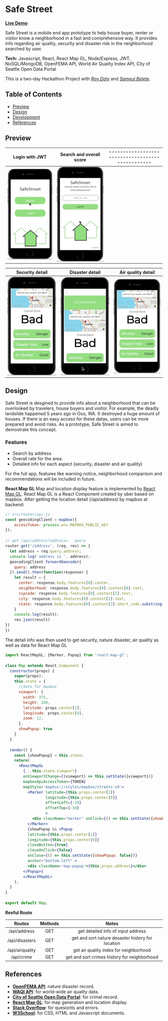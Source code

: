 
# Safe Street
**[Live Demo](https://fierce-dusk-30649.herokuapp.com/)**

Safe Street is a mobile end app prototype to help house buyer, renter or visitor know a neighborhood in a fast and comprehensive way. It provides info regarding air quality, security and disaster risk in the neighborhood searched by user.

**Tech:** Javascript, React, React Map GL, Node/Express, JWT, NoSQL/MongoDB, OpenFEMA API, World Air Quality Index API, City of Seattle Open Data Portal

This is a two-day Hackathon Project with *[Roy Daly](https://github.com/roydaly)* and *[Sameul Belete](https://github.com/Ethiotechguru)*.

## Table of Contents
* [Preview](#Preview)
* [Design](#Design)
* [Development](#Development)
* [References](#References)

## Preview

| Login with JWT | Search and overall score |------------------------------------------------ |
|:---:|:---:|:----:|
|![Login](./readmeFiles/login.gif) | ![search](./readmeFiles/search.gif) | |

| Security detail | Disaster detail | Air quality detail |
|:---:|:---:|:----:|
|![security](./readmeFiles/security.gif) | ![disaster](./readmeFiles/disaster.gif) | ![air](./readmeFiles/air.gif) |

## Design
Safe Street is desgined to provide info about a neighborhood that 
can be overlooked by travelers, house buyers and visitor. For example, the deadly landslide happened 5 years ago in Oso, WA. It destroyed a huge amount of houses. If there is an easy access for these datas, users can be more prepared and avoid risks. As a prototype, Safe Street is aimed to demostrate this concept.

### Features
* Search by address
* Overall rate for the area.
* Detailed info for each aspect (security, disaster and air quality)

For the full app, features like warning notice, neighborhood comparison and recommendations will be included in future.


**React Map GL**
Map and location display feature is implemented by [React Map GL](https://uber.github.io/react-map-gl/#/). React Map GL is a React Component created by uber based on mapbox. After getting the location detail (/api/address) by mapbox at backend:
```javascript
// src/router/api.js
const geocodingClient = mapbox({
    accessToken: process.env.MAPBOX_PUBLIC_KEY
});

// get /api/address?address=   query
router.get('/address', (req, res) => {
  let address = req.query.address;
  console.log('address is ', address);
  geocodingClient.forwardGeocode({
    query: address 
  }).send().then(function(response) {
    let result = {
      center: response.body.features[0].center,
      neighborhood: response.body.features[0].context[0].text,
      zipcode: response.body.features[0].context[1].text,
      city: response.body.features[0].context[2].text,
      state: response.body.features[0].context[3].short_code.substring(3)  
    }
    console.log(result);
    res.json(result)
})
})
```
The detail info was then used to get security, nature disaster, air quality as well as data for React Map GL

```jsx
import ReactMapGL, {Marker, Popup} from 'react-map-gl';

class Map extends React.Component {
  constructor(props) {
    super(props);
    this.state = {
      //data for mapbox
      viewport: {
        width: 375,
        height: 200,
        latitude: props.center[1],
        longitude: props.center[0],
        zoom: 12,
      },
      showPopup: true
    }
  }

  render() {
    const {showPopup} = this.state;
    return(
      <ReactMapGL
        {...this.state.viewport}
        onViewportChange={(viewport) => this.setState({viewport})}
        mapboxApiAccessToken={TOKEN}
        mapStyle='mapbox://styles/mapbox/streets-v9'>
          <Marker latitude={this.props.center[1]}
                  longitude={this.props.center[0]}
                  offsetLeft={-20} 
                  offsetTop={-10}
                  >
            <div className="marker" onClick={() => this.setState({showPopup: true})}>📍</div>
          </Marker>
          {showPopup && <Popup
          latitude={this.props.center[1]}
          longitude={this.props.center[0]}
          closeButton={true}
          closeOnClick={false}
          onClose={() => this.setState({showPopup: false})}
          anchor="bottom-left" >
          <div className='map-popup'>{this.props.address}</div>
        </Popup>}
        </ReactMapGL>
    );
  }
}

export default Map;

```
**Resful Route**

| Routes | Methods | Notes |
|:------:|:-------:|:-----:|
| /api/address | GET | get detailed info of input address |
| /api/disasters | GET | get and sort nature desaster history for location |
| /api/airquality | GET | get air quality index for neighborhood |
| /api/crime | GET | get and sort crimes history for neighborhood |

## References
* **[OpenFEMA API](https://www.fema.gov/openfema-api-documentation)**: nature disaster record.
* **[WAQI API](https://waqi.info)**: for world-wide air quality data.
* **[City of Seattle Open Data Portal](https://data.seattle.gov)**: for crimal record.
* **[React Map GL](https://uber.github.io/react-map-gl/#/)**: for map generation and location display. 
* **[Stack Overflow](https://stackoverflow.com/)**: for quesionts and errors.
* **[W3School](https://www.w3schools.com/)**: for CSS, HTML and Javascript documents.
